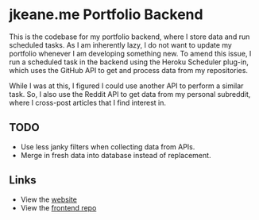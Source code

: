 # jkeane.me Portfolio Backend

This is the codebase for my portfolio backend, where I store data and run scheduled tasks. As I am inherently lazy, I do not want to update my portfolio whenever I am developing something new. To amend this issue, I run a scheduled task in the backend using the Heroku Scheduler plug-in, which uses the GitHub API to get and process data from my repositories.

While I was at this, I figured I could use another API to perform a similar task. So, I also use the Reddit API to get data from my personal subreddit, where I cross-post articles that I find interest in.

## TODO

- Use less janky filters when collecting data from APIs.
- Merge in fresh data into database instead of replacement.

## Links

- View the [website](http://jakeane.surge.sh/)
- View the [frontend repo](https://github.com/jakeane/jkeane.me)

